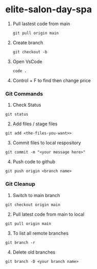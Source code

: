 # elite-salon-day-spa

1. Pull lastest code from main 

    `git pull origin main`

 2. Create branch 
   
    `git checkout -b`

3. Open VsCode

   `code . `

4. Control + F to find then change price

### Git Commands 
1. Check Status

`git status`

2. Add files / stage files

`git add <the-files-you-want>>`

3. Commit files to local respository

`git commit -m "<your message here>"`

4. Push code to github

`git push origin <branch name>`

### Git Cleanup

1. Switch to main branch

`git checkout origin main`

2. Pull latest code from main to local

`git pull origin main`

3. To list all remote branches

`git branch -r`

4. Delete old branches

`git branch -D <your branch name>`